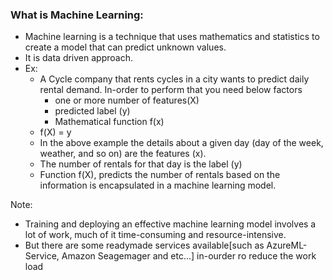 ### What is Machine Learning:
- Machine learning is a technique that uses mathematics and statistics to create a model that can predict unknown values.
- It is data driven approach.
- Ex:
	- A Cycle company that rents cycles in a city wants to predict daily rental demand. In-order to perform that you need below factors
		- one or more number of features(X)
		- predicted label (y)
		- Mathematical function f(x)
	- f(X) = y
	- In the above example the details about a given day (day of the week, weather, and so on) are the features (x).
	- The number of rentals for that day is the label (y)
	- Function f(X), predicts the number of rentals based on the information is encapsulated in a machine learning model.

Note:
- Training and deploying an effective machine learning model involves a lot of work, much of it time-consuming and resource-intensive. 
- But there are some readymade services available[such as AzureML-Service, Amazon Seagemager and etc...] in-ourder ro reduce the work load